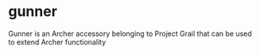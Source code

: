 # gunner
Gunner is an Archer accessory belonging to Project Grail that can be used to extend Archer functionality
